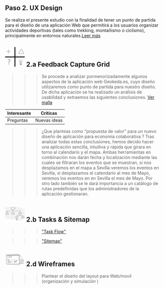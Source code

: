 ## Paso 2. UX Design  

Se realiza el presente estudio con la finalidad de tener un punto de partida para el diseño de una aplicación Web que permitirá a los usuarios organizar actividades deportivas (tales como trekking, montañismo o ciclismo), principalmente en entornos naturales.[Leer más](https://github.com/Josalmer/DIU3_Workers/blob/master/P1/Usability-review.pdf)

![Método UX](../img/feedback-capture-grid.png) 2.a Feedback Capture Grid
----

>>> Se procede a analizar pormenorizadamente algunos aspectos de la aplicación web Geokeda.es, cuyo diseño utilizaremos como punto de partida para nuestro diseño. De dicha aplicación se ha realizado un análisis de usabilidad y extraemos las siguientes conclusiones.
[Ver malla](https://github.com/Josalmer/DIU3_Workers/blob/master/P1/Usability-review.pdf)


 Interesante | Críticas     
| ------------- | -------
  Preguntas | Nuevas ideas

>>> ¿Que planteas como "propuesta de valor" para un nuevo diseño de aplicación para economia colaborativa ?
>>> Tras analizar todas estas conclusiones, hemos decido hacer una aplicación sencilla, intuitiva y rápida que girara en torno al calendario y el mapa. 
>>>  Ambas herramientas en combinación nos darán fecha y localización mediante las cuales se filtraran los eventos que se muestran, si nos desplazamos en el mapa a Sevilla veremos los eventos en Sevilla, si desplazamos el calendario al mes de Mayo, veremos los eventos en en Sevilla el mes de Mayo. Por otro lado también se le dará importancia a un catálogo de rutas predefinidas que los administradores de la aplicación gestionaran.

![Método UX](../img/Sitemap.png) 2.b Tasks & Sitemap 
-----

>>> ["Task Flow"](https://github.com/Josalmer/DIU3_Workers/blob/master/P1/Usability-review.pdf)

>>> ["Sitemap"](https://github.com/Josalmer/DIU3_Workers/blob/master/P1/Usability-review.pdf)


![Método UX](../img/Wireframes.png) 2.d Wireframes
-----

>>> Plantear el  diseño del layout para Web/movil (organización y simulación ) 